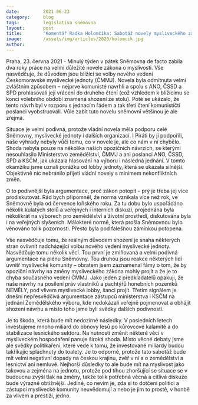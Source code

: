 ```yaml
---
date:         2021-06-23
category:     blog
tags:         legislativa sněmovna
layout:       post
title:        "Komentář Radka Holomčíka: Sabotáž novely mysliveckého zákona je hloupým politikařením a hazardem s budoucností české krajiny, zemědělstvím, lesnictvím, ale hlavně s myslivostí"
image:        /assets/img/articles/2020/holomcik.jpg
author:       
---
```



Praha, 23. června 2021 - Minulý týden v pátek Sněmovna de facto zabila dva roky práce na velmi důležité novele zákona o myslivosti. Vše nasvědčuje, že důvodem jsou blížící se volby nového vedení Českomoravské myslivecké jednoty (ČMMJ). Novela byla odmítnuta velmi zvláštním způsobem – nejprve komunisté navrhli a spolu s ANO, ČSSD a SPD prohlasovali její vrácení do druhého čtení (což vzhledem k blížícímu se konci volebního období znamená shození ze stolu). Poté se ukázalo, že tento návrh byl v rozporu s jednacím řádem a tak třetí čtení komunističtí poslanci vyobstruovali. Vůle zabít tuto novelu sněmovní většinou je ale zřejmá.

Situace je velmi podivná, protože vládní novela měla podporu celé Sněmovny, myslivecké jednoty i dalších organizací. I Piráti by ji podpořili, naše výhrady nebyly vůči tomu, co v novele je, ale co nám v ní chybělo. Shoda nebyla pouze na několika našich opozičních návrzích, se kterými nesouhlasilo Ministerstvo zemědělství, ČMMJ a ani poslanci ANO, ČSSD, SPD a KSČM, jak ukázala hlasování na výboru i následná jednání. V tomto okamžiku jsme uznali porážku od lobby jednoty, která se ukázala silnější. Objektivně nic nebránilo přijetí vládní novely s minimem nekonfliktních změn.

O to podivnější byla argumentace, proč zákon potopit – prý je třeba jej více prodiskutovat. Rád bych připomněl, že norma vznikala více než rok, ve Sněmovně byla od července loňského roku. Za tu dobu bylo uspořádáno několik kulatých stolů a veřejných i interních diskuzí, projednána byla několikrát na výborech pro zemědělství a životní prostředí, diskutována byla i na veřejných slyšeních. Málokteré normě, která prošla Sněmovnou bylo věnováno tolik pozornosti. Přesto byla pod falešnou záminkou potopena.

Vše nasvědčuje tomu, že reálným důvodem shození je snaha některých stran ovlivnit nadcházející volbu nového vedení myslivecké jednoty. Nasvědčuje tomu několik věcí. Tou první je zmiňovaná a velmi podivná argumentace na plénu Sněmovny. Tou druhou jsou reakce některých lidí uvnitř myslivecké komunity – obratem jsem zaznamenal fámy o tom, že by opoziční návrhy na změny mysliveckého zákona mohly projít a že je to chyba současného vedení ČMMJ. Jako jeden z předkladatelů opakuji, že naše návrhy na posílení práv vlastníků a pachtýřů honebních pozemků NEMĚLY, pod vlivem myslivecké lobby, šanci projít. Třetím signálem je dnešní nepřesvědčivá argumentace zástupců ministerstva i KSČM na jednání Zemědělského výboru, kde nedokázali veřejně pojmenovat a obhájit shození návrhu a místo toho jsme byli svědky dalších podivností.

Je to škoda, která bude mít nedozírné následky. V posledních letech investujeme mnoho miliard do obnovy lesů po kůrovcové kalamitě a do stabilizace lesnického sektoru. Na nutnosti změnit některé věci v mysliveckém hospodaření panuje široká shoda. Místo věcné debaty jsme ale svědky politikaření, které vede k tomu, že investované miliardy budou takříkajíc spláchnuty do toalety. Je to odporné, protože tato sabotáž bude mít velmi negativní dopady na českou krajinu, zvěř v ní a o zemědělství a lesnictví ani nemluvě. Nejhorší důsledky to ale bude mít na myslivost jako takovou a zejména na jednotu, protože pod tíhou zhoršující se situace se v budoucnu zvýší tlak na změny, takže tolik potřebná věcná a citlivá diskuze bude výrazně obtížnější. Jediné, co nevím je, zda si to dotčení politici a zástupci myslivecké komunity neuvědomují a nebo je jim to prostě, v honbě za vlivem a prestiží, jedno.

